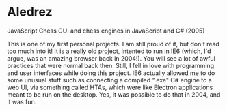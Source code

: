Aledrez
=======

JavaScript Chess GUI and chess engines in JavaScript and C# (2005)

This is one of my first personal projects. I am still proud of it, but don't read too much into it! It is a really old project, intented to run in IE6 (which, I'd argue, was an amazing browser back in 2004!). You will see a lot of awful practices that were normal back then. Still, I fell in love with programming and user interfaces while doing this project. IE6 actually allowed me to do some unusual stuff such as connecting a compiled ".exe" C# engine to a web UI, via something called HTAs, which were like Electron applications meant to be run on the desktop. Yes, it was possible to do that in 2004, and it was fun. 
